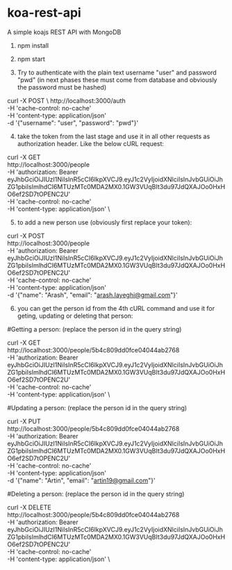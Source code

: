 # koa-rest-api
A simple koajs REST API with MongoDB

1. npm install
2. npm start

3. Try to authenticate with the plain text username "user" and password "pwd" (in next phases these must come from database and obviously the password must be hashed)

curl -X POST \\
  http://localhost:3000/auth \
  -H 'cache-control: no-cache' \
  -H 'content-type: application/json' \
  -d '{"username": "user", "password": "pwd"}'
  
  4. take the token from the last stage and use it in all other requests as authorization header. Like the below cURL request:
  
  curl -X GET \
  http://localhost:3000/people \
  -H 'authorization: Bearer eyJhbGciOiJIUzI1NiIsInR5cCI6IkpXVCJ9.eyJ1c2VyIjoidXNlciIsInJvbGUiOiJhZG1pbiIsImlhdCI6MTUzMTc0MDA2MX0.1GW3VUqBIt3du97JdQXAJOo0HxHO6ef2SD7tOPENC2U' \
  -H 'cache-control: no-cache' \
  -H 'content-type: application/json' \
  
  5. to add a new person use (obviously first replace your token):
  
  curl -X POST \
  http://localhost:3000/people \
  -H 'authorization: Bearer eyJhbGciOiJIUzI1NiIsInR5cCI6IkpXVCJ9.eyJ1c2VyIjoidXNlciIsInJvbGUiOiJhZG1pbiIsImlhdCI6MTUzMTc0MDA2MX0.1GW3VUqBIt3du97JdQXAJOo0HxHO6ef2SD7tOPENC2U' \
  -H 'cache-control: no-cache' \
  -H 'content-type: application/json' \
  -d '{"name": "Arash", "email": "arash.layeghi@gmail.com"}'
  
  6. you can get the person id from the 4th cURL command and use it for geting, updating or deleting that person:
  
  #Getting a person: (replace the person id in the query string)
  
   curl -X GET \
  http://localhost:3000/people/5b4c809dd0fce04044ab2768 \
  -H 'authorization: Bearer eyJhbGciOiJIUzI1NiIsInR5cCI6IkpXVCJ9.eyJ1c2VyIjoidXNlciIsInJvbGUiOiJhZG1pbiIsImlhdCI6MTUzMTc0MDA2MX0.1GW3VUqBIt3du97JdQXAJOo0HxHO6ef2SD7tOPENC2U' \
  -H 'cache-control: no-cache' \
  -H 'content-type: application/json' \
  
  #Updating a person: (replace the person id in the query string)
  
   curl -X PUT \
  http://localhost:3000/people/5b4c809dd0fce04044ab2768 \
  -H 'authorization: Bearer eyJhbGciOiJIUzI1NiIsInR5cCI6IkpXVCJ9.eyJ1c2VyIjoidXNlciIsInJvbGUiOiJhZG1pbiIsImlhdCI6MTUzMTc0MDA2MX0.1GW3VUqBIt3du97JdQXAJOo0HxHO6ef2SD7tOPENC2U' \
  -H 'cache-control: no-cache' \
  -H 'content-type: application/json' \
  -d '{"name": "Artin", "email": "artin19@gmail.com"}'
  
  
  
  #Deleting a person: (replace the person id in the query string)
  
  curl -X DELETE \
  http://localhost:3000/people/5b4c809dd0fce04044ab2768 \
  -H 'authorization: Bearer eyJhbGciOiJIUzI1NiIsInR5cCI6IkpXVCJ9.eyJ1c2VyIjoidXNlciIsInJvbGUiOiJhZG1pbiIsImlhdCI6MTUzMTc0MDA2MX0.1GW3VUqBIt3du97JdQXAJOo0HxHO6ef2SD7tOPENC2U' \
  -H 'cache-control: no-cache' \
  -H 'content-type: application/json' \
  
  
  
  
